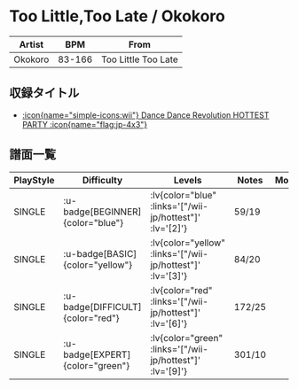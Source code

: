 # Too Little,Too Late / Okokoro

|Artist|BPM|From|
|------|---|----|
|Okokoro|83-166|Too Little Too Late|

## 収録タイトル

- [ :icon{name="simple-icons:wii"} Dance Dance Revolution HOTTEST PARTY :icon{name="flag:jp-4x3"} ](/wii-jp/hottest)

## 譜面一覧

|PlayStyle|Difficulty|Levels|Notes|Movie|
|---------|----------|------|-----|-----|
|SINGLE| :u-badge[BEGINNER]{color="blue"} | :lv{color="blue" :links='["/wii-jp/hottest"]' :lv='[2]'} |59/19||
|SINGLE| :u-badge[BASIC]{color="yellow"} | :lv{color="yellow" :links='["/wii-jp/hottest"]' :lv='[3]'} |84/20||
|SINGLE| :u-badge[DIFFICULT]{color="red"} | :lv{color="red" :links='["/wii-jp/hottest"]' :lv='[6]'} |172/25||
|SINGLE| :u-badge[EXPERT]{color="green"} | :lv{color="green" :links='["/wii-jp/hottest"]' :lv='[9]'} |301/10||
